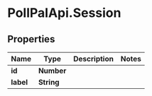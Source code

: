 # PollPalApi.Session

## Properties
Name | Type | Description | Notes
------------ | ------------- | ------------- | -------------
**id** | **Number** |  | 
**label** | **String** |  | 
